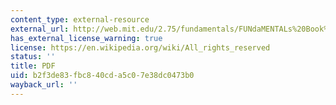 ```yaml
---
content_type: external-resource
external_url: http://web.mit.edu/2.75/fundamentals/FUNdaMENTALs%20Book%20pdf/FUNdaMENTALs%20Topic%201.PDF
has_external_license_warning: true
license: https://en.wikipedia.org/wiki/All_rights_reserved
status: ''
title: PDF
uid: b2f3de83-fbc8-40cd-a5c0-7e38dc0473b0
wayback_url: ''
---
```

